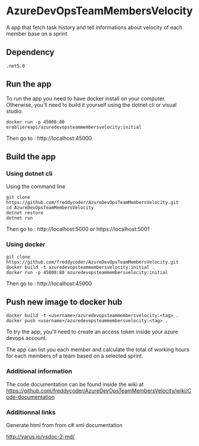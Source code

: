 # AzureDevOpsTeamMembersVelocity

A app that fetch task history and tell informations about velocity of each member base on a sprint

## Dependency

```
.net5.0
```

## Run the app

To run the app you need to have docker install on your computer. Otherwise, you'll need to build it yourself using the dotnet cli or visual studio.

```
docker run -p 45000:80 erabliereapi/azuredevopsteammembersvelocity:initial
```

Then go to : http://localhost:45000

## Build the app

### Using dotnet cli

Using the command line

```
git clone https://github.com/freddycoder/AzureDevOpsTeamMembersVelocity.git
cd AzureDevOpsTeamMembersVelocity
dotnet restore
dotnet run
```

Then go to : http://localhost:5000 or https://localhost:5001

### Using docker

```
git clone https://github.com/freddycoder/AzureDevOpsTeamMembersVelocity.git
docker build -t azuredevopsteammembersvelocity:initial .
docker run -p 45000:80 azuredevopsteammembersvelocity:initial
```

Then go to : http://localhost:45000

## Push new image to docker hub

```
docker build -t <username>/azuredevopsteammembersvelocity:<tag> .
docker push <username>/azuredevopsteammembersvelocity:<tag> .
```

To try the app, you'll need to create an access token inside your azure devops account.

The app can list you each member and calculate the total of working hours for each members of a team based on a selected sprint.

### Additional information

The code documentation can be found inside the wiki at https://github.com/freddycoder/AzureDevOpsTeamMembersVelocity/wiki/Code-documentation

### Additionnal links

Generate html from from c# xml documentation

http://varus.io/vsdoc-2-md/
